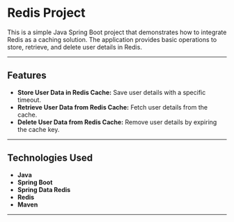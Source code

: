 # Redis Project

This is a simple Java Spring Boot project that demonstrates how to integrate Redis as a caching solution. The application provides basic operations to store, retrieve, and delete user details in Redis.

---

## Features
- **Store User Data in Redis Cache:** Save user details with a specific timeout.
- **Retrieve User Data from Redis Cache:** Fetch user details from the cache.
- **Delete User Data from Redis Cache:** Remove user details by expiring the cache key.

---

## Technologies Used
- **Java**
- **Spring Boot**
- **Spring Data Redis**
- **Redis**
- **Maven**

---


